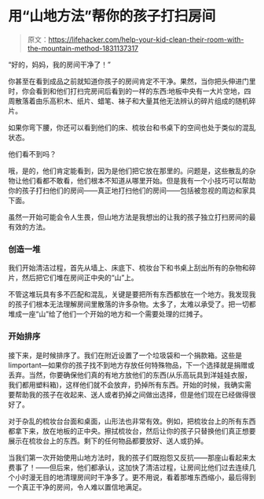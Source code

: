 # 用“山地方法”帮你的孩子打扫房间

> 原文：<https://lifehacker.com/help-your-kid-clean-their-room-with-the-mountain-method-1831137317>

“好的，妈妈，我的房间干净了！”

你甚至在看到成品之前就知道你孩子的房间肯定不干净。果然，当你把头伸进门里时，你会看到和他们打扫完房间后看到的一样的东西:地板中央有一大片空地，四周散落着由乐高积木、纸片、蜡笔、袜子和大量其他无法辨认的碎片组成的随机碎片。



如果你弯下腰，你还可以看到他们的床、梳妆台和书桌下的空间也处于类似的混乱状态。

他们看不到吗？

哦，是的，他们肯定能看到，因为是他们把它放在那里的。问题是，这些散乱的杂物让他们看都不敢看，他们根本不知道从哪里开始。但是我有一个小技巧可以帮助你的孩子打扫他们的房间——真正地打扫他们的房间——包括被忽视的周边和家具下面。

虽然一开始可能会令人生畏，但山地方法是我想出的让我的孩子独立打扫房间的最有效的方法。

### 创造一堆

我们开始清洁过程，首先从墙上、床底下、梳妆台下和书桌上刮出所有的杂物和碎片，然后把它们堆在房间正中央的“山”上。

不管这堆玩具有多不匹配和混乱，关键是要把所有东西都放在一个地方。我发现我的孩子们根本无法理解房间里散落的许多杂物。太多了，太难以承受了。把一切都堆成一座“山”给了他们一个开始的地方和一个需要处理的烂摊子。

### 开始排序

接下来，是时候排序了。我们在附近设置了一个垃圾袋和一个捐款箱。这些是 Iimportant—如果你的孩子找不到地方存放任何特殊物品，下一个选择就是捐赠或丢弃。当然，你要确保他们真的有地方放他们的东西(从乐高玩具到洋娃娃衣服，我们都用塑料箱)，这样他们就不会放弃，扔掉所有东西。开始的时候，我确实需要帮助我的孩子在收起来、送人或者扔掉之间做出选择，但是他们现在已经做得很好了。

对于杂乱的梳妆台台面和桌面，山形法也非常有效。例如，把梳妆台上的所有东西都拿下来，放在地板的正中央。擦拭梳妆台，然后让你的孩子只替换他们真正想要展示在梳妆台上的东西。剩下的任何物品都要放好、送人或扔掉。

当我们第一次开始使用山地方法时，我的孩子们既抱怨又反抗——那座山看起来太费事了！——但后来，他们都承认，这加快了清洁过程，让房间比他们过去连续几个小时漫无目的地清理房间时干净多了。更不用说，看着那堆东西缩小，最后得到一个真正干净的房间，令人难以置信地满足。